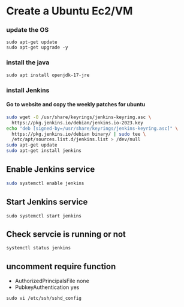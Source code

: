 # Create a Ubuntu Ec2/VM

### update the OS 
```shell
sudo apt-get update
sudo apt-get upgrade -y
```
### install the java
```shell
sudo apt install openjdk-17-jre
```

### install Jenkins
#### Go to website and copy the weekly patches for ubuntu
```bash
sudo wget -O /usr/share/keyrings/jenkins-keyring.asc \
  https://pkg.jenkins.io/debian/jenkins.io-2023.key
echo "deb [signed-by=/usr/share/keyrings/jenkins-keyring.asc]" \
  https://pkg.jenkins.io/debian binary/ | sudo tee \
  /etc/apt/sources.list.d/jenkins.list > /dev/null
sudo apt-get update
sudo apt-get install jenkins
```
## Enable Jenkins service
```bash
sudo systemctl enable jenkins
```

## Start Jenkins service
```
sudo systemctl start jenkins
```

## Check servcie is running or not
```
systemctl status jenkins
```

## uncomment require function
- AuthorizedPrincipalsFile none
- PubkeyAuthentication yes
```
sudo vi /etc/ssh/sshd_config
```

##
```
```

##
```
```


